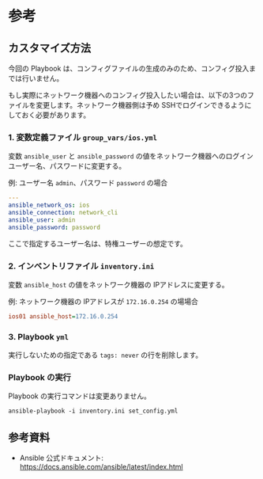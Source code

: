 # 参考

## カスタマイズ方法

今回の Playbook は、コンフィグファイルの生成のみのため、コンフィグ投入までは行いません。

もし実際にネットワーク機器へのコンフィグ投入したい場合は、以下の3つのファイルを変更します。ネットワーク機器側は予め SSHでログインできるようにしておく必要があります。


### 1. 変数定義ファイル `group_vars/ios.yml`
変数 `ansible_user` と `ansible_password` の値をネットワーク機器へのログインユーザー名、パスワードに変更する。

例: ユーザー名 `admin`、パスワード `password` の場合
```yaml
---
ansible_network_os: ios
ansible_connection: network_cli
ansible_user: admin
ansible_password: password
```

ここで指定するユーザー名は、特権ユーザーの想定です。


### 2. インベントリファイル `inventory.ini` 

変数 `ansible_host` の値をネットワーク機器の IPアドレスに変更する。

例: ネットワーク機器の IPアドレスが `172.16.0.254` の場場合
```ini
ios01 ansible_host=172.16.0.254
```

### 3. Playbook `yml`
実行しないための指定である `tags: never` の行を削除します。


### Playbook の実行
Playbook の実行コマンドは変更ありません。
```
ansible-playbook -i inventory.ini set_config.yml
```

## 参考資料
- Ansible 公式ドキュメント: https://docs.ansible.com/ansible/latest/index.html